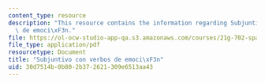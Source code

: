 ```yaml
---
content_type: resource
description: "This resource contains the information regarding Subjuntivo con verbos\
  \ de emoci\xF3n."
file: https://ol-ocw-studio-app-qa.s3.amazonaws.com/courses/21g-702-spanish-ii-spring-2004/30d7514b0b802b372621309e6513aa43_MIT21G_702S04_30bin.pdf
file_type: application/pdf
resourcetype: Document
title: "Subjuntivo con verbos de emoci\xF3n"
uid: 30d7514b-0b80-2b37-2621-309e6513aa43
---
```

